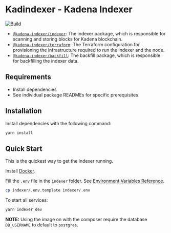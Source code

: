 # Kadindexer - Kadena Indexer

[![Build](https://github.com/hack-a-chain-software/indexer-kadena/actions/workflows/indexer.yml/badge.svg)](https://github.com/hack-a-chain-software/indexer-kadena/actions/workflows/indexer.yml)

- [`@kadena-indexer/indexer`](indexer/README.md): The indexer package, which is responsible for scanning and storing blocks for Kadena blockchain.
- [`@kadena-indexer/terraform`](terraform/README.md): The Terraform configuration for provisioning the infrastructure required to run the indexer and the node. 
- [`@kadena-indexer/backfill`](backfill/README.md): The backfill package, which is responsible for backfilling the indexer data.

## Requirements

- Install dependencies
- See individual package READMEs for specific prerequisites

## Installation

Install dependencies with the following command:

```bash
yarn install
```

## Quick Start

This is the quickest way to get the indexer running.

Install [Docker](https://www.docker.com/).

Fill the `.env` file in the `indexer` folder. See [Environment Variables Reference](../indexer/README.md#32-environment-variables-reference).

```bash
cp indexer/.env.template indexer/.env
```

To start all services:
```bash
yarn indexer dev
```

**NOTE:** Using the image on with the composer require the database `DB_USERNAME` to default to `postgres`.

